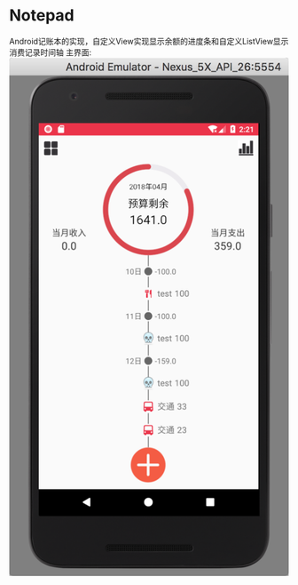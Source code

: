 # Notepad
Android记账本的实现，自定义View实现显示余额的进度条和自定义ListView显示消费记录时间轴
主界面: 
![image](https://github.com/yangyouqian/Notepad/blob/master/main.png)
